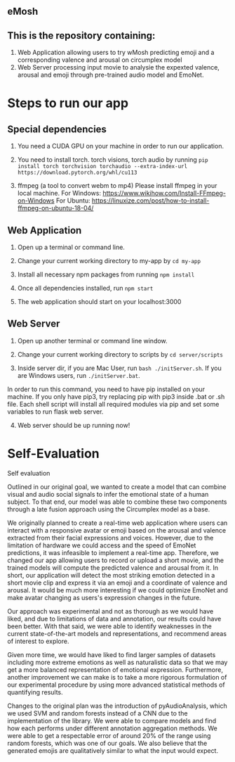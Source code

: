 ## eMosh

## This is the repository containing:

1. Web Application allowing users to try wMosh predicting emoji and a corresponding valence and arousal on circumplex model
2. Web Server processing input movie to analysie the expexted valence, arousal and emoji through pre-trained audio model and EmoNet.

# Steps to run our app

## Special dependencies

1. You need a CUDA GPU on your machine in order to run our application.

2. You need to install torch. torch visions, torch audio by running
`pip install torch torchvision torchaudio --extra-index-url https://download.pytorch.org/whl/cu113`


3. ffmpeg (a tool to convert webm to mp4)
Please install ffmpeg in your local machine.
For Windows: https://www.wikihow.com/Install-FFmpeg-on-Windows 
For Ubuntu: https://linuxize.com/post/how-to-install-ffmpeg-on-ubuntu-18-04/


## Web Application

1. Open up a terminal or command line.

2. Change your current working directory to my-app by
`cd my-app`

3. Install all necessary npm packages from running
`npm install`

4. Once all dependencies installed, run
`npm start`

5. The web application should start on your localhost:3000

## Web Server

1. Open up another terminal or command line window.

2. Change your current working directory to scripts by
`cd server/scripts`

3. Inside server dir, if you are Mac User, run
`bash ./initServer.sh`. If you are Windows users, run
`./initServer.bat`.

In order to run this command, you need to have pip installed on your machine. If you only have pip3, try replacing pip with pip3 inside .bat or .sh file.
Each shell script will install all required modules via pip and set some variables to run flask web server.

4. Web server should be up running now!

# Self-Evaluation

Self evaluation

Outlined in our original goal, we wanted to create a model that can combine visual and audio
social signals to infer the emotional state of a human subject. To that end, our model was able to
combine these two components through a late fusion approach using the Circumplex model as a base.

We originally planned to create a real-time web application where users can interact with a responsive avatar or emoji based on the arousal and valence extracted from their facial expressions and voices. However, due to the limitation of hardware we could access and the speed of EmoNet predictions, it was infeasible to implement a real-time app. Therefore, we changed our app allowing users to record or upload a short movie, and the trained models will compute the predicted valence and arousal from it. In short, our application will detect the most striking emotion detected in a short movie clip and express it via an emoji and a coordinate of valence and arousal. It would be much more interesting if we could optimize EmoNet and make avatar changing as users's expression changes in the future. 

Our approach was experimental and not as thorough as we would have liked, and due to limitations of data
and annotation, our results could have been better. With that said, we were able to identify weaknesses
in the current state-of-the-art models and representations, and recommend areas of interest to explore.

Given more time, we would have liked to find larger samples of datasets including more extreme emotions
as well as naturalistic data so that we may get a more balanced representation of emotional expression.
Furthermore, another improvement we can make is to take a more rigorous formulation of our experimental
procedure by using more advanced statistical methods of quantifying results.

Changes to the original plan was the introduction of pyAudioAnalysis, which we used SVM and random forests
instead of a CNN due to the implementation of the library. We were able to compare models and find how
each performs under different annotation aggregation methods. We were able to get a respectable error of around
20% of the range using random forests, which was one of our goals. We also believe that the generated emojis
are qualitatively similar to what the input would expect.


